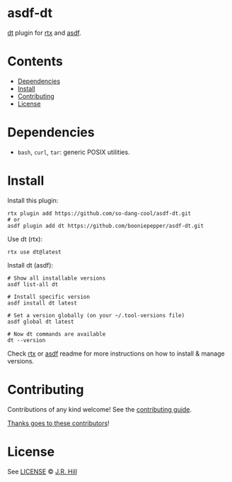 # asdf-dt

[dt](https://dt.plumbing) plugin for [rtx](https://github.com/jdx/rtx) and [asdf](https://asdf-vm.com).

# Contents

- [Dependencies](#dependencies)
- [Install](#install)
- [Contributing](#contributing)
- [License](#license)

# Dependencies

- `bash`, `curl`, `tar`: generic POSIX utilities.

# Install

Install this plugin:

```shell
rtx plugin add https://github.com/so-dang-cool/asdf-dt.git
# or
asdf plugin add dt https://github.com/booniepepper/asdf-dt.git
```

Use dt (rtx):

```shell
rtx use dt@latest
```

Install dt (asdf):

```shell
# Show all installable versions
asdf list-all dt

# Install specific version
asdf install dt latest

# Set a version globally (on your ~/.tool-versions file)
asdf global dt latest

# Now dt commands are available
dt --version
```

Check [rtx](https://github.com/jdx/rtx) or [asdf](https://github.com/asdf-vm/asdf)
readme for more instructions on how to install & manage versions.

# Contributing

Contributions of any kind welcome! See the [contributing guide](contributing.md).

[Thanks goes to these contributors](https://github.com/so-dang-cool/asdf-dt/graphs/contributors)!

# License

See [LICENSE](LICENSE) © [J.R. Hill](https://github.com/booniepepper)

